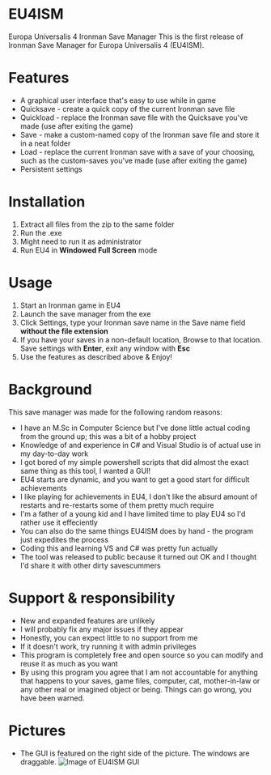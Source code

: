 # EU4ISM
Europa Universalis 4 Ironman Save Manager
This is the first release of Ironman Save Manager for Europa Universalis 4 (EU4ISM).

# Features
* A graphical user interface that's easy to use while in game
* Quicksave - create a quick copy of the current Ironman save file
* Quickload - replace the Ironman save file with the Quicksave you've made (use after exiting the game)
* Save - make a custom-named copy of the Ironman save file and store it in a neat folder
* Load - replace the current Ironman save with a save of your choosing, such as the custom-saves you've made (use after exiting the game)
* Persistent settings

# Installation
1. Extract all files from the zip to the same folder
2. Run the .exe
3. Might need to run it as administrator
4. Run EU4 in **Windowed Full Screen** mode

# Usage
1. Start an Ironman game in EU4
2. Launch the save manager from the exe
3. Click Settings, type your Ironman save name in the Save name field **without the file extension**
4. If you have your saves in a non-default location, Browse to that location. Save settings with **Enter**, exit any window with **Esc**
5. Use the features as described above & Enjoy!

# Background

This save manager was made for the following random reasons:

* I have an M.Sc in Computer Science but I've done little actual coding from the ground up; this was a bit of a hobby project
* Knowledge of and experience in C# and Visual Studio is of actual use in my day-to-day work
* I got bored of my simple powershell scripts that did almost the exact same thing as this tool, I wanted a GUI!
* EU4 starts are dynamic, and you want to get a good start for difficult achievements
* I like playing for achievements in EU4, I don't like the absurd amount of restarts and re-restarts some of them pretty much require
* I'm a father of a young kid and I have limited time to play EU4 so I'd rather use it effeciently
* You can also do the same things EU4ISM does by hand - the program just expedites the process
* Coding this and learning VS and C# was pretty fun actually
* The tool was released to public because it turned out OK and I thought I'd share it with other dirty savescummers

# Support & responsibility

* New and expanded features are unlikely
* I will probably fix any major issues if they appear
* Honestly, you can expect little to no support from me
* If it doesn't work, try running it with admin privileges
* This program is completely free and open source so you can modify and reuse it as much as you want
* By using this program you agree that I am not accountable for anything that happens to your saves, game files, computer, cat, mother-in-law or any other real or imagined object or being. Things can go wrong, you have been warned.

# Pictures
* The GUI is featured on the right side of the picture. The windows are draggable.
![Image of EU4ISM GUI](https://github.com/Vkuparin/EU4ISM/blob/master/eu4ism_gui.png)
